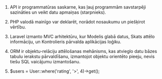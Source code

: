 1. API ir programmatūras saskarne, kas ļauj programmām savstarpēji sazināties un veikt datu apmaiņas (starpnieks).

2. PHP valodā mainīgo var deklarēt, norādot nosaukumu un piešķirot vērtību. 

3. Laravel izmanto MVC arhitektūru, kur Modelis glabā datus, Skats attēlo informāciju, un Kontrolieris pārvalda aplikācijas loģiku.

4. ORM ir objektu-relāciju attēlošanas mehānisms, kas atvieglo datu bāzes tabulu ierakstu pārvaldīšanu, izmantojot objektu orientēto pieeju, nevis tiešu SQL vaicājumu izmantošanu.

5. $users = User::where('rating', '>', 4)->get();

